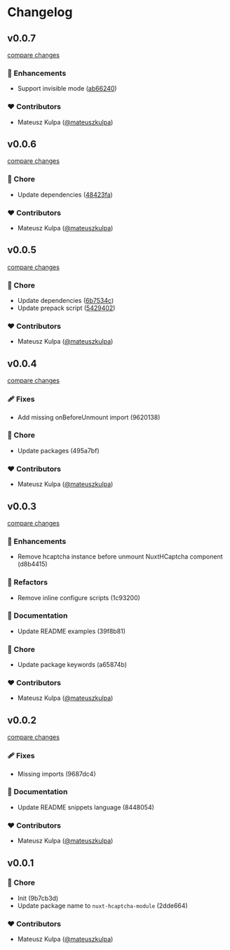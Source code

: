 # Changelog


## v0.0.7

[compare changes](https://github.com/mateuszkulpa/nuxt-hcaptcha/compare/v0.0.6...v0.0.7)

### 🚀 Enhancements

- Support invisible mode ([ab66240](https://github.com/mateuszkulpa/nuxt-hcaptcha/commit/ab66240))

### ❤️ Contributors

- Mateusz Kulpa ([@mateuszkulpa](https://github.com/mateuszkulpa))

## v0.0.6

[compare changes](https://github.com/mateuszkulpa/nuxt-hcaptcha/compare/v0.0.5...v0.0.6)

### 🏡 Chore

- Update dependencies ([48423fa](https://github.com/mateuszkulpa/nuxt-hcaptcha/commit/48423fa))

### ❤️ Contributors

- Mateusz Kulpa ([@mateuszkulpa](https://github.com/mateuszkulpa))

## v0.0.5

[compare changes](https://github.com/mateuszkulpa/nuxt-hcaptcha/compare/v0.0.4...v0.0.5)

### 🏡 Chore

- Update dependencies ([6b7534c](https://github.com/mateuszkulpa/nuxt-hcaptcha/commit/6b7534c))
- Update prepack script ([5429402](https://github.com/mateuszkulpa/nuxt-hcaptcha/commit/5429402))

### ❤️ Contributors

- Mateusz Kulpa ([@mateuszkulpa](http://github.com/mateuszkulpa))

## v0.0.4

[compare changes](https://undefined/undefined/compare/v0.0.3...v0.0.4)


### 🩹 Fixes

  - Add missing onBeforeUnmount import (9620138)

### 🏡 Chore

  - Update packages (495a7bf)

### ❤️  Contributors

- Mateusz Kulpa ([@mateuszkulpa](http://github.com/mateuszkulpa))

## v0.0.3

[compare changes](https://undefined/undefined/compare/v0.0.2...v0.0.3)


### 🚀 Enhancements

  - Remove hcaptcha instance before unmount NuxtHCaptcha component (d8b4415)

### 💅 Refactors

  - Remove inline configure scripts (1c93200)

### 📖 Documentation

  - Update README examples (39f8b81)

### 🏡 Chore

  - Update package keywords (a65874b)

### ❤️  Contributors

- Mateusz Kulpa ([@mateuszkulpa](http://github.com/mateuszkulpa))

## v0.0.2

[compare changes](https://undefined/undefined/compare/v0.0.1...v0.0.2)


### 🩹 Fixes

  - Missing imports (9687dc4)

### 📖 Documentation

  - Update README snippets language (8448054)

### ❤️  Contributors

- Mateusz Kulpa ([@mateuszkulpa](http://github.com/mateuszkulpa))

## v0.0.1


### 🏡 Chore

  - Init (9b7cb3d)
  - Update package name to `nuxt-hcaptcha-module` (2dde664)

### ❤️  Contributors

- Mateusz Kulpa ([@mateuszkulpa](http://github.com/mateuszkulpa))

